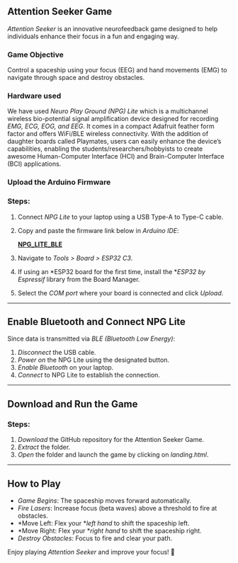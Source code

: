 ## Attention Seeker Game

*Attention Seeker* is an innovative neurofeedback game designed to help individuals enhance their focus in a fun and engaging way.

### Game Objective
Control a spaceship using your focus (EEG) and hand movements (EMG) to navigate through space and destroy obstacles.

### Hardware used
We have used *Neuro Play Ground (NPG) Lite* which is a  multichannel wireless bio-potential signal amplification device designed for recording *EMG, ECG, EOG, and EEG*. It comes in a compact Adafruit feather form factor and offers WiFi/BLE wireless connectivity. With the addition of daughter boards called Playmates, users can easily enhance the device’s capabilities, enabling the students/researchers/hobbyists to create awesome Human-Computer Interface (HCI) and Brain-Computer Interface (BCI) applications.


### Upload the Arduino Firmware

### Steps:
1. Connect *NPG Lite* to your laptop using a USB Type-A to Type-C cable.
2. Copy and paste the firmware link below in *Arduino IDE*:
   
   **[NPG_LITE_BLE](https://github.com/upsidedownlabs/Chords-Arduino-Firmware/blob/main/NPG-LITE-BLE/NPG_LITE_BLE.ino)**

3. Navigate to *Tools > Board > ESP32 C3*.
4. If using an *ESP32 board for the first time, install the **ESP32 by Espressif* library from the Board Manager.
5. Select the *COM port* where your board is connected and click *Upload*.

---

## Enable Bluetooth and Connect NPG Lite
Since data is transmitted via *BLE (Bluetooth Low Energy)*:
1. *Disconnect* the USB cable.
2. *Power on* the NPG Lite using the designated button.
3. *Enable Bluetooth* on your laptop.
4. *Connect* to NPG Lite to establish the connection.

---

## Download and Run the Game
### Steps:
1. *Download* the GitHub repository for the Attention Seeker Game.
2. *Extract* the folder.
3. *Open* the folder and launch the game by clicking on *landing.html*.

---

## How to Play
- *Game Begins*: The spaceship moves forward automatically.
- *Fire Lasers*: Increase focus (beta waves) above a threshold to fire at obstacles.
- *Move Left: Flex your **left hand* to shift the spaceship left.
- *Move Right: Flex your **right hand* to shift the spaceship right.
- *Destroy Obstacles*: Focus to fire and clear your path.

Enjoy playing *Attention Seeker* and improve your focus! 🚀